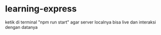 # learning-express

ketik di terminal "npm run start" agar server localnya bisa live dan interaksi dengan datanya

